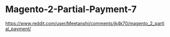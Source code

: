 # Magento-2-Partial-Payment-7
https://www.reddit.com/user/Meetanshi/comments/jk4k70/magento_2_partial_payment/
